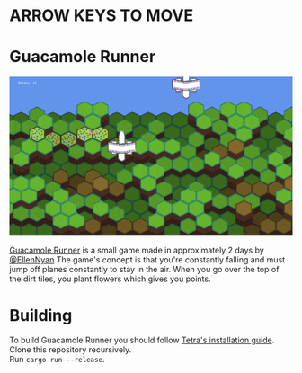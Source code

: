 # ARROW KEYS TO MOVE

# Guacamole Runner

![Gameplay image](/guacamole.gif)

[Guacamole Runner](https://github.com/EllenNyan/guacamole-runner) is a small game made in approximately 2 days by [@EllenNyan](https://twitter.com/EllenNyan0214)
The game's concept is that you're constantly falling and must jump off planes constantly to stay in the air. When you go over the top of the dirt tiles, you plant flowers which gives you points.

# Building
To build Guacamole Runner you should follow [Tetra's installation guide](https://tetra.seventeencups.net/installation/).  
Clone this repository recursively.  
Run ``cargo run --release``. 


